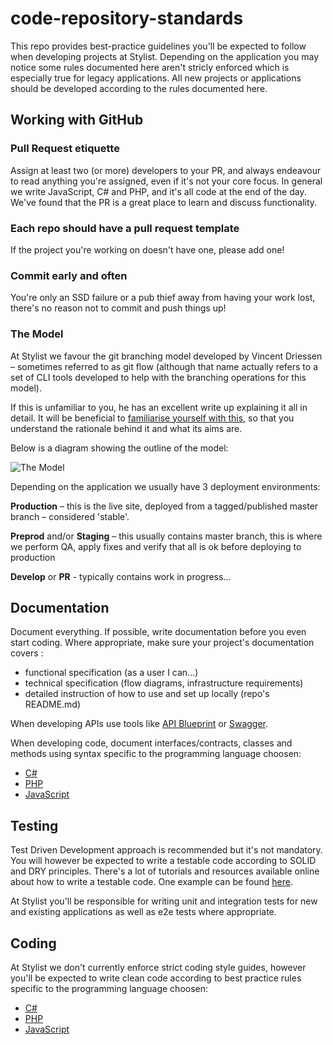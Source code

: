 # code-repository-standards

This repo provides best-practice guidelines you'll be expected to follow when developing projects at Stylist. Depending on the application you may notice some rules documented here aren't stricly enforced which is especially true for legacy applications. All new projects or applications should be developed according to the rules documented here.

## Working with GitHub

### Pull Request etiquette 

Assign at least two (or more) developers to your PR, and always endeavour to read anything you're assigned, even if it's not your core focus. In general we write JavaScript, C# and PHP, and it's all code at the end of the day. We've found that the PR is a great place to learn and discuss functionality.

### Each repo should have a pull request template

If the project you're working on doesn't have one, please add one!

### Commit early and often

You're only an SSD failure or a pub thief away from having your work lost, there's no reason not to commit and push things up!

### The Model

At Stylist we favour the git branching model developed by Vincent Driessen – sometimes referred to as git flow (although that name actually refers to a set of CLI tools developed to help with the branching operations for this model).

If this is unfamiliar to you, he has an excellent write up explaining it all in detail. It will be beneficial to [familiarise yourself with this](https://nvie.com/posts/a-successful-git-branching-model/), so that you understand the rationale behind it and what its aims are.

Below is a diagram showing the outline of the model:

![The Model](https://nvie.com/img/git-model@2x.png)

Depending on the application we usually have 3 deployment environments:

**Production** – this is the live site, deployed from a tagged/published master branch – considered 'stable'.

**Preprod** and/or **Staging** – this usually contains master branch, this is where we perform QA, apply fixes and verify that all is ok before deploying to production

**Develop** or **PR** - typically contains work in progress...

## Documentation

Document everything. If possible, write documentation before you even start coding. Where appropriate, make sure your project's documentation covers :

* functional specification (as a user I can...)
* technical specification (flow diagrams, infrastructure requirements)
* detailed instruction of how to use and set up locally (repo's README.md)

When developing APIs use tools like [API Blueprint](https://apiblueprint.org/) or [Swagger](https://swagger.io/). 

When developing code, document interfaces/contracts, classes and methods using syntax specific to the programming language choosen:

* [C#](https://docs.microsoft.com/en-us/dotnet/csharp/language-reference/xmldoc/recommended-tags)
* [PHP](https://developer.wordpress.org/coding-standards/inline-documentation-standards/php/)
* [JavaScript](https://developer.wordpress.org/coding-standards/inline-documentation-standards/javascript/)

## Testing

Test Driven Development approach is recommended but it's not mandatory. You will however be expected to write a testable code according to SOLID and DRY principles. There's a lot of tutorials and resources available online about how to write a testable code. One example can be found [here](https://dashdevs.com/blog/writing-testable-code-main-rules/).

At Stylist you'll be responsible for writing unit and integration tests for new and existing applications as well as e2e tests where appropriate.

## Coding

At Stylist we don't currently enforce strict coding style guides, however you'll be expected to write clean code according to best practice rules specific to the programming language choosen: 

* [C#](https://docs.microsoft.com/en-us/dotnet/csharp/fundamentals/coding-style/coding-conventions)
* [PHP](https://github.com/inpsyde/php-coding-standards)
* [JavaScript](https://github.com/airbnb/javascript)